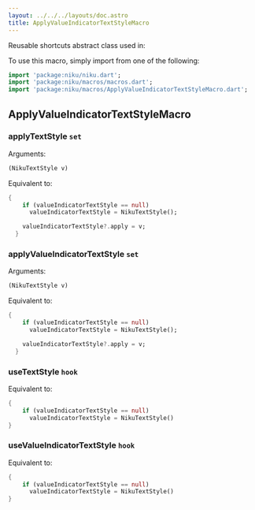 ```yaml
---
layout: ../../../layouts/doc.astro
title: ApplyValueIndicatorTextStyleMacro
---
```

Reusable shortcuts abstract class used in:


To use this macro, simply import from one of the following:
```dart
import 'package:niku/niku.dart';
import 'package:niku/macros/macros.dart';
import 'package:niku/macros/ApplyValueIndicatorTextStyleMacro.dart';
```
## ApplyValueIndicatorTextStyleMacro

### applyTextStyle `set`

Arguments:
```dart
(NikuTextStyle v) 
```

Equivalent to:
```dart
{
    if (valueIndicatorTextStyle == null)
      valueIndicatorTextStyle = NikuTextStyle();

    valueIndicatorTextStyle?.apply = v;
  }
```

### applyValueIndicatorTextStyle `set`

Arguments:
```dart
(NikuTextStyle v) 
```

Equivalent to:
```dart
{
    if (valueIndicatorTextStyle == null)
      valueIndicatorTextStyle = NikuTextStyle();

    valueIndicatorTextStyle?.apply = v;
  }
```

### useTextStyle `hook`

Equivalent to:
```dart
{
    if (valueIndicatorTextStyle == null)
      valueIndicatorTextStyle = NikuTextStyle()
}
```

### useValueIndicatorTextStyle `hook`

Equivalent to:
```dart
{
    if (valueIndicatorTextStyle == null)
      valueIndicatorTextStyle = NikuTextStyle()
}
```

